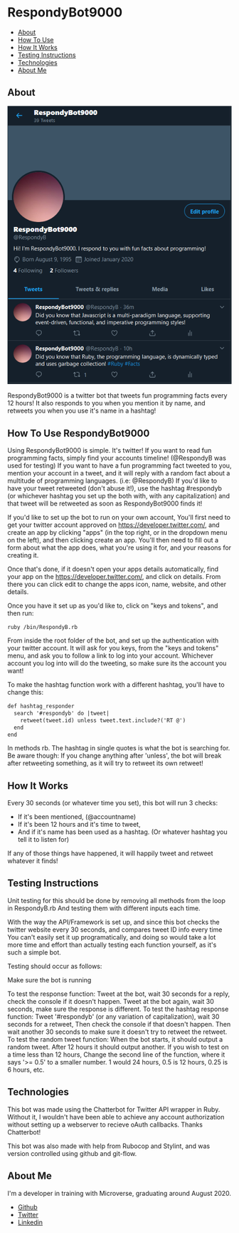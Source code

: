 # RespondyBot9000

* [About](#about)
* [How To Use](#how-to-use-respondybot9000)
* [How It Works](#how-it-works)
* [Testing Instructions](#testing-instructions)
* [Technologies](#technologies)
* [About Me](#about-me)

## About

![screenshot image](https://github.com/HeyItsGwen/Respondy/blob/development/images/RespondyImg.png)

RespondyBot9000 is a twitter bot that tweets fun programming facts every 12 hours! It also responds to you when you mention it by name, and retweets you when you use it's name in a hashtag!

## How To Use RespondyBot9000

Using RespondyBot9000 is simple. It's twitter! 
If you want to read fun programming facts, simply find your accounts timeline! (@RespondyB was used for testing)
If you want to have a fun programming fact tweeted to you, mention your account in a tweet, and it will reply with a random fact about a multitude of programming languages. (i.e: @RespondyB)
If you'd like to have your tweet retweeted (don't abuse it!), use the hashtag #respondyb (or whichever hashtag you set up the both with, with any capitalization) and that tweet will be retweeted as soon as RespondyBot9000 finds it! 

If you'd like to set up the bot to run on your own account, You'll first need to get your twitter account approved on https://developer.twitter.com/, and create an app by clicking "apps" (in the top right, or in the dropdown menu on the left), and then clicking create an app. You'll then need to fill out a form about what the app does, what you're using it for, and your reasons for creating it.

Once that's done, if it doesn't open your apps details automatically, find your app on the https://developer.twitter.com/, and click on details. From there you can click edit to change the apps icon, name, website, and other details.

Once you have it set up as you'd like to, click on "keys and tokens", and then run:

```
ruby /bin/RespondyB.rb
```
From inside the root folder of the bot, and set up the authentication with your twitter account. It will ask for you keys, from the "keys and tokens" menu, and ask you to follow a link to log into your account. Whichever account you log into will do the tweeting, so make sure its the account you want!

To make the hashtag function work with a different hashtag, you'll have to change this:
```
def hashtag_responder
  search '#respondyb' do |tweet|
    retweet(tweet.id) unless tweet.text.include?('RT @')
  end
end
```
In methods rb. The hashtag in single quotes is what the bot is searching for. Be aware though: If you change anything after 'unless', the bot will break after retweeting something, as it will try to retweet its own retweet!

## How It Works

Every 30 seconds (or whatever time you set), this bot will run 3 checks:
* If it's been mentioned, (@accountname)
* If it's been 12 hours and it's time to tweet,
* And if it's name has been used as a hashtag. (Or whatever hashtag you tell it to listen for)

If any of those things have happened, it will happily tweet and retweet whatever it finds!

## Testing Instructions

Unit testing for this should be done by removing all methods from the loop in RespondyB.rb
And testing them with different inputs each time.

With the way the API/Framework is set up, and since this bot checks the twitter website every 30 seconds, and compares tweet ID info every time
You can't easily set it up programatically, and doing so would take a lot more time and effort than actually testing each function yourself, as it's such a simple bot.

Testing should occur as follows:

Make sure the bot is running

To test the response function: 
    Tweet at the bot, wait 30 seconds for a reply, check the console if it doesn't happen.
    Tweet at the bot again, wait 30 seconds, make sure the response is different.
To test the hashtag response function:
    Tweet '#respondyb' (or any variation of capitalization), wait 30 seconds for a retweet,
    Then check the console if that doesn't happen.
    Then wait another 30 seconds to make sure it doesn't try to retweet the retweet.
To test the random tweet function:
    When the bot starts, it should output a random tweet.
    After 12 hours it should output another. If you wish to test on a time less than 12 hours,
    Change the second line of the function, where it says '>= 0.5' to a smaller number.
    1 would 24 hours, 0.5 is 12 hours, 0.25 is 6 hours, etc.

## Technologies

This bot was made using the Chatterbot for Twitter API wrapper in Ruby. Without it, I wouldn't have been able to achieve any account authorization without setting up a webserver to recieve oAuth callbacks. Thanks Chatterbot!

This bot was also made with help from Rubocop and Stylint, and was version controlled using github and git-flow.

## About Me

I'm a developer in training with Microverse, graduating around August 2020.

* [Github](https://github.com/HeyItsGwen)
* [Twitter](https://twitter.com/itsgwenhey)
* [Linkedin](https://www.linkedin.com/in/gwen-hey-642109191/)
